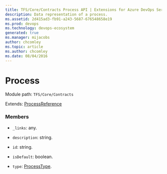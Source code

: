 ```yaml
---
title: TFS/Core/Contracts Process API | Extensions for Azure DevOps Services
description: Data representation of a process.
ms.assetid: 2d415ad3-fb91-a243-5687-676548658e19
ms.prod: devops
ms.technology: devops-ecosystem
generated: true
ms.manager: mijacobs
author: chcomley
ms.topic: article
ms.author: chcomley
ms.date: 08/04/2016
---
```


# Process

Module path: `TFS/Core/Contracts`

Extends: [ProcessReference](../../../TFS/Core/Contracts/ProcessReference.md)

### Members

* `_links`: any. 

* `description`: string. 

* `id`: string. 

* `isDefault`: boolean. 

* `type`: [ProcessType](../../../TFS/Core/Contracts/ProcessType.md). 

